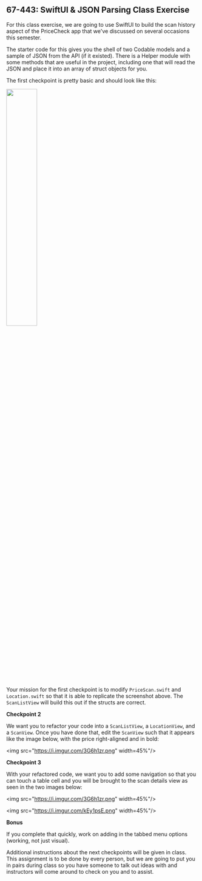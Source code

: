 67-443: SwiftUI & JSON Parsing Class Exercise
---
For this class exercise, we are going to use SwiftUI to build the scan history aspect of the PriceCheck app that we've discussed on several occasions this semester.  

The starter code for this gives you the shell of two Codable models and a sample of JSON from the API (if it existed).  There is a Helper module with some methods that are useful in the project, including one that will read the JSON and place it into an array of struct objects for you.

The first checkpoint is pretty basic and should look like this:

<img src="https://imgur.com/YlyZNC5.png" width="40%"/>


Your mission for the first checkpoint is to modify `PriceScan.swift` and `Location.swift` so that it is able to replicate the screenshot above.  The `ScanListView` will build this out if the structs are correct.

**Checkpoint 2**

We want you to refactor your code into a `ScanListView`, a `LocationView`, and a `ScanView`.  Once you have done that, edit the `ScanView` such that it appears like the image below, with the price right-aligned and in bold:

<img src="https://i.imgur.com/3G6h1zr.png" width=45%"/>

**Checkpoint 3**

With your refactored code, we want you to add some navigation so that you can touch a table cell and you will be brought to the scan details view as seen in the two images below:

<img src="https://i.imgur.com/3G6h1zr.png" width=45%"/>

<img src="https://i.imgur.com/kEy1psE.png" width=45%"/>

**Bonus**

If you complete that quickly, work on adding in the tabbed menu options (working, not just visual).


Additional instructions about the next checkpoints will be given in class.  This assignment is to be done by every person, but we are going to put you in pairs during class so you have someone to talk out ideas with and instructors will come around to check on you and to assist.